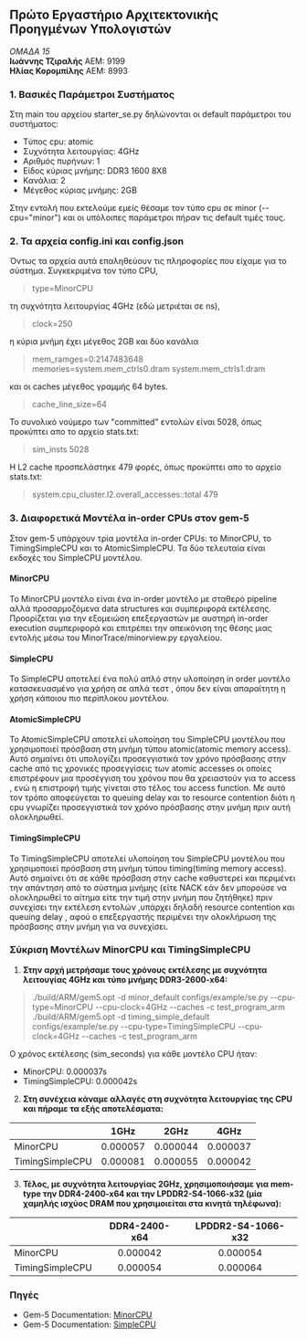 ## Πρώτο Εργαστήριο Αρχιτεκτονικής Προηγμένων Υπολογιστών

_ΟΜΑΔΑ 15_  
**Ιωάννης Τζιραλής** ΑΕΜ: 9199  
**Ηλίας Κορομπίλης** ΑΕΜ: 8993

### 1. Βασικές Παράμετροι Συστήματος  
Στη main του αρχείου starter_se.py δηλώνονται οι default παράμετροι του συστήματος:  
* Tύπος cpu: atomic
* Συχνότητα λειτουργίας: 4GHz
* Αριθμός πυρήνων: 1
* Είδος κύριας μνήμης: DDR3 1600 8X8
* Κανάλια: 2
* Μέγεθος κύριας μνήμης: 2GB  

Στην εντολή που εκτελούμε εμείς θέσαμε τον τύπο cpu σε minor (--cpu="minor") και οι υπόλοιπες παράμετροι πήραν τις default τιμές τους.

### 2. Τα αρχεία config.ini και config.json  
Όντως τα αρχεία αυτά επαληθεύουν τις πληροφορίες που είχαμε για το σύστημα. Συγκεκριμένα τον τύπο CPU,
>type=MinorCPU

τη συχνότητα λειτουργίας 4GHz (εδώ μετριέται σε ns),
>clock=250

η κύρια μνήμη έχει μέγεθος 2GB και δύο κανάλια
>mem_ramges=0:2147483648  
>memories=system.mem_ctrls0.dram system.mem_ctrls1.dram

και οι caches μέγεθος γραμμής 64 bytes.
>cache_line_size=64


Το συνολικό νούμερο των "committed" εντολών είναι 5028, όπως προκύπτει απο το αρχείο stats.txt:
>sim_insts          5028

Η L2 cache προσπελάστηκε 479 φορές, όπως προκύπτει απο το αρχείο stats.txt:
>system.cpu_cluster.l2.overall_accesses::total          479


### 3. Διαφορετικά Μοντέλα in-order CPUs στον gem-5    
Στον gem-5 υπάρχουν τρία μοντέλα in-order CPUs: το MinorCPU, το TimingSimpleCPU και το AtomicSimpleCPU. Τα δύο τελευταία είναι εκδοχές του SimpleCPU μοντέλου.

#### MinorCPU  
Το MinorCPU μοντέλο είναι ένα in-order μοντέλο με σταθερό pipeline αλλά προσαρμοζόμενα data structures και συμπεριφορά εκτέλεσης. Προορίζεται για την εξομειώση επεξεργαστών με αυστηρή in-order execution συμπεριφορά και επιτρέπει την απεικόνιση της θέσης μιας εντολής μέσω του MinorTrace/minorview.py εργαλείου.

#### SimpleCPU  
Το SimpleCPU αποτελεί ένα πολύ απλό στην υλοποίηση in order μοντέλο κατασκευασμένο για χρήση σε απλά τεστ , όπου δεν είναι απαραίτητη η χρήση κάποιου πιο περίπλοκου μοντέλου.

#### AtomicSimpleCPU
Το AtomicSimpleCPU αποτελεί υλοποίηση του SimpleCPU μοντέλου που χρησιμοποιεί πρόσβαση στη μνήμη τύπου atomic(atomic memory access). Αυτό σημαίνει ότι υπολογίζει προσεγγιστικά τον χρόνο πρόσβασης στην cache από τις χρονικές προσεγγίσεις των atomic accesses οι οποίες επιστρέφουν μια προσέγγιση του χρόνου που θα χρειαστούν για το access , ενώ η επιστροφή τιμής γίνεται στο τέλος του access function. Με αυτό τον τρόπο αποφεύγεται το queuing delay και το resource contention διότι η cpu γνωρίζει προσεγγιστικά τον χρόνο πρόσβασης στην μνήμη πριν αυτή ολοκληρωθεί.

#### TimingSimpleCPU
Το TimingSimpleCPU αποτελεί υλοποίηση του SimpleCPU μοντέλου που χρησιμοποιεί πρόσβαση στη μνήμη τύπου timing(timing memory access). Αυτό σημαίνει ότι σε κάθε πρόσβαση στην cache καθυστερεί και περιμένει την απάντηση από το σύστημα μνήμης (είτε NACK εάν δεν μπορούσε να ολοκληρωθεί το αίτημα είτε την τιμή στην μνήμη που ζητήθηκε) πριν συνεχίσει την εκτέλεση εντολών ,υπάρχει δηλαδή resource contention και queuing delay , αφού ο επεξεργαστής περιμένει την ολοκλήρωση της πρόσβασης στην μνήμη για να συνεχίσει.

### Σύκριση Μοντέλων MinorCPU και TimingSimpleCPU  
1. **Στην αρχή μετρήσαμε τους χρόνους εκτέλεσης με συχνότητα λειτουγίας 4GHz και τύπο μνήμης DDR3-2600-x64:**
>./build/ARM/gem5.opt -d minor_default configs/example/se.py --cpu-type=MinorCPU --cpu-clock=4GHz --caches -c test_program_arm     
>./build/ARM/gem5.opt -d timing_simple_default configs/example/se.py --cpu-type=TimingSimpleCPU --cpu-clock=4GHz --caches -c test_program_arm

Ο χρόνος εκτέλεσης (sim_seconds) για κάθε μοντέλο CPU ήταν:
* MinorCPU: 0.000037s
* TimingSimpleCPU: 0.000042s  

2. **Στη συνέχεια κάναμε αλλαγές στη συχνότητα λειτουργίας της CPU και πήραμε τα εξής αποτελέσματα:**  

|                |   1GHz   |   2GHz   |   4GHz   |
|-----------------|:--------:|:--------:|:--------:|
| MinorCPU        | 0.000057 | 0.000044 | 0.000037 |
| TimingSimpleCPU | 0.000081 | 0.000055 | 0.000042 |

3. **Τέλος, με συχνότητα λειτουργίας 2GHz, χρησιμοποιήσαμε για mem-type την DDR4-2400-x64 και την LPDDR2-S4-1066-x32 (μία χαμηλής ισχύος DRAM που χρησιμοιείται στα κινητά τηλέφωνα):**

|                 | DDR4-2400-x64 | LPDDR2-S4-1066-x32 |
|-----------------|:-------------:|:------------------:|
| MinorCPU        |    0.000042   |      0.000054      |
| TimingSimpleCPU |    0.000054   |      0.000064      |

### Πηγές  
* Gem-5 Documentation: [MinorCPU](http://www.gem5.org/documentation/general_docs/cpu_models/minor_cpu)
* Gem-5 Documentation: [SimpleCPU](http://www.gem5.org/documentation/general_docs/cpu_models/SimpleCPU)
